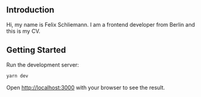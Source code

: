 ## Introduction

Hi, my name is Felix Schliemann. I am a frontend developer from Berlin and this is my CV.

## Getting Started

Run the development server:

```bash
yarn dev
```

Open [http://localhost:3000](http://localhost:3000) with your browser to see the result.
